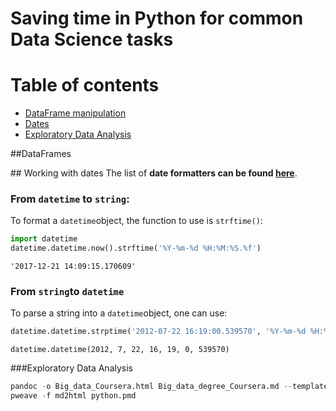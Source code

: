 # Saving time in Python for common Data Science tasks

# Table of contents
* [DataFrame manipulation](#dataframes)
* [Dates](#dates)
* [Exploratory Data Analysis](#eda)

##<a name="dataframes"></a>DataFrames


##<a name="dates"></a> Working with dates
The list of **date formatters can be found [here](https://docs.python.org/3/library/datetime.html#strftime-and-strptime-behavior)**.

### From `datetime` to `string`:
To format a `datetime`object, the function to use is `strftime()`:

```python
import datetime
datetime.datetime.now().strftime('%Y-%m-%d %H:%M:%S.%f')
```

```
'2017-12-21 14:09:15.170609'
```



### From `string`to `datetime`
To parse a string into a `datetime`object, one can use:

```python
datetime.datetime.strptime('2012-07-22 16:19:00.539570', '%Y-%m-%d %H:%M:%S.%f')
```

```
datetime.datetime(2012, 7, 22, 16, 19, 0, 539570)
```




###<a name="dataframes"></a>Exploratory Data Analysis



```python
pandoc -o Big_data_Coursera.html Big_data_degree_Coursera.md --template=GitHub.html5
pweave -f md2html python.pmd
```


